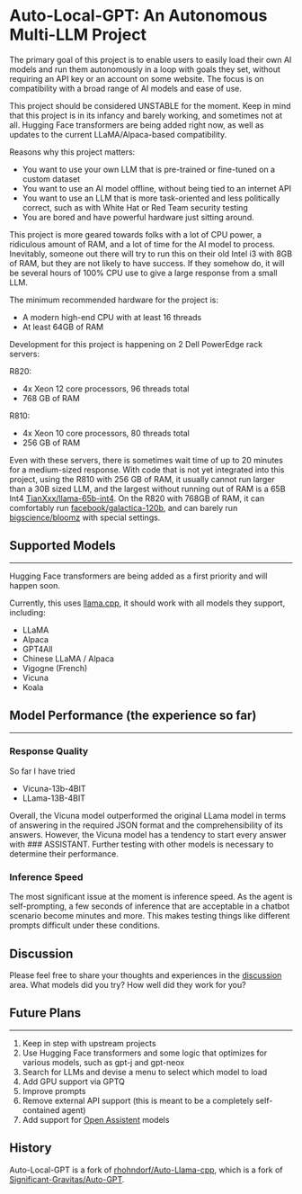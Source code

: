 # Auto-Local-GPT: An Autonomous Multi-LLM Project

The primary goal of this project is to enable users to easily load their own AI models and run them autonomously in a loop with goals they set, without requiring an API key or an account on some website. The focus is on compatibility with a broad range of AI models and ease of use.

This project should be considered UNSTABLE for the moment.  Keep in mind that this project is in its infancy and barely working, and sometimes not at all.  Hugging Face transformers are being added right now, as well as updates to the current LLaMA/Alpaca-based compatibility.

Reasons why this project matters:

- You want to use your own LLM that is pre-trained or fine-tuned on a custom dataset
- You want to use an AI model offline, without being tied to an internet API
- You want to use an LLM that is more task-oriented and less politically correct,
  such as with White Hat or Red Team security testing
- You are bored and have powerful hardware just sitting around.

This project is more geared towards folks with a lot of CPU power, a ridiculous amount of RAM, and a lot of time for the AI model to process. Inevitably, someone out there will try to run this on their old Intel i3 with 8GB of RAM, but they are not likely to have success. If they somehow do, it will be several hours of 100% CPU use to give a large response from a small LLM.

The minimum recommended hardware for the project is:
- A modern high-end CPU with at least 16 threads
- At least 64GB of RAM

Development for this project is happening on 2 Dell PowerEdge rack servers:

R820:
- 4x Xeon 12 core processors, 96 threads total
- 768 GB of RAM

R810:
- 4x Xeon 10 core processors, 80 threads total
- 256 GB of RAM

Even with these servers, there is sometimes wait time of up to 20 minutes for a medium-sized response. With code that is not yet integrated into this project, using the R810 with 256 GB of RAM, it usually cannot run larger than a 30B sized LLM, and the largest without running out of RAM is a 65B Int4 [TianXxx/llama-65b-int4](https://huggingface.co/TianXxx/llama-65b-int4).  On the R820 with 768GB of RAM, it can comfortably run [facebook/galactica-120b](https://huggingface.co/facebook/galactica-120b), and can barely run [bigscience/bloomz](https://huggingface.co/bigscience/bloomz) with special settings.

## Supported Models
---
Hugging Face transformers are being added as a first priority and will happen soon.


Currently, this uses [llama.cpp](https://github.com/ggerganov/llama.cpp), it should work with all models they support, including:
* LLaMA
* Alpaca
* GPT4All
* Chinese LLaMA / Alpaca
* Vigogne (French)
* Vicuna
* Koala

## Model Performance (the experience so far)
---

### Response Quality
So far I have tried 
* Vicuna-13b-4BIT 
* LLama-13B-4BIT

Overall, the Vicuna model outperformed the original LLama model in terms of answering in the required JSON format and the comprehensibility of its answers. However, the Vicuna model has a tendency to start every answer with ### ASSISTANT. Further testing with other models is necessary to determine their performance.

### Inference Speed
The most significant issue at the moment is inference speed. As the agent is self-prompting, a few seconds of inference that are acceptable in a chatbot scenario become minutes and more. This makes testing things like different prompts difficult under these conditions.

## Discussion
Please feel free to share your thoughts and experiences in the [discussion](https://github.com/InvalidAdmin/Auto-Local-GPT/discussions) area. What models did you try? How well did they work for you?

## Future Plans
---
1. Keep in step with upstream projects
2. Use Hugging Face transformers and some logic that optimizes for various models, such as gpt-j and gpt-neox
3. Search for LLMs and devise a menu to select which model to load
4. Add GPU support via GPTQ
5. Improve prompts
6. Remove external API support (this is meant to be a completely self-contained agent)
7. Add support for [Open Assistent](https://github.com/LAION-AI/Open-Assistant) models

## History

Auto-Local-GPT is a fork of [rhohndorf/Auto-Llama-cpp](https://github.com/rhohndorf/Auto-Llama-cpp), which is a fork of [Significant-Gravitas/Auto-GPT](https://github.com/Significant-Gravitas/Auto-GPT).
